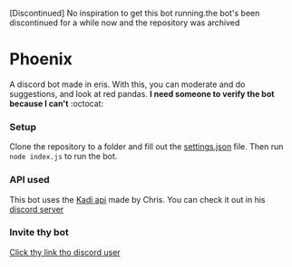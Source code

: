 [Discontinued] No inspiration to get this bot running.the bot's been discontinued for a while now and the repository was archived

# Phoenix
A discord bot made in eris. With this, you can moderate and do suggestions, and look at red pandas. **I need someone to verify the bot because I can't** :octocat:

### Setup
Clone the repository to a folder and fill out the [settings.json](https://github.com/Spongeyboi/Phoenix/blob/master/settings.json "Click to see the settings.json file") file.
Then run ` node index.js ` to run the bot.

### API used
This bot uses the [Kadi api](https://api.floofy.dev/ "Click to go to it") made by Chris. You can check it out in his [discord server](https://discord.gg/yDnbEDH "Join discord server")

### Invite thy bot
[Click thy link tho discord user](https://phoenix.spongebots.tk/invite "pls")
